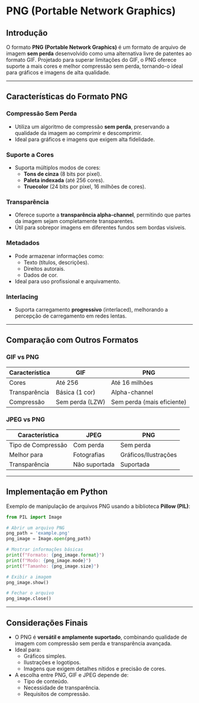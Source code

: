 # PNG (Portable Network Graphics)

## Introdução

O formato **PNG (Portable Network Graphics)** é um formato de arquivo de imagem **sem perda** desenvolvido como uma alternativa livre de patentes ao formato GIF. Projetado para superar limitações do GIF, o PNG oferece suporte a mais cores e melhor compressão sem perda, tornando-o ideal para gráficos e imagens de alta qualidade.

---

## Características do Formato PNG

### Compressão Sem Perda

- Utiliza um algoritmo de compressão **sem perda**, preservando a qualidade da imagem ao comprimir e descomprimir.
- Ideal para gráficos e imagens que exigem alta fidelidade.

### Suporte a Cores

- Suporta múltiplos modos de cores:
  - **Tons de cinza** (8 bits por pixel).
  - **Paleta indexada** (até 256 cores).
  - **Truecolor** (24 bits por pixel, 16 milhões de cores).

### Transparência

- Oferece suporte a **transparência alpha-channel**, permitindo que partes da imagem sejam completamente transparentes.
- Útil para sobrepor imagens em diferentes fundos sem bordas visíveis.

### Metadados

- Pode armazenar informações como:
  - Texto (títulos, descrições).
  - Direitos autorais.
  - Dados de cor.
- Ideal para uso profissional e arquivamento.

### Interlacing

- Suporta carregamento **progressivo** (interlaced), melhorando a percepção de carregamento em redes lentas.

---

## Comparação com Outros Formatos

### GIF vs PNG

| Característica | GIF             | PNG                        |
| -------------- | --------------- | -------------------------- |
| Cores          | Até 256         | Até 16 milhões             |
| Transparência  | Básica (1 cor)  | Alpha-channel              |
| Compressão     | Sem perda (LZW) | Sem perda (mais eficiente) |

### JPEG vs PNG

| Característica     | JPEG          | PNG                  |
| ------------------ | ------------- | -------------------- |
| Tipo de Compressão | Com perda     | Sem perda            |
| Melhor para        | Fotografias   | Gráficos/Ilustrações |
| Transparência      | Não suportada | Suportada            |

---

## Implementação em Python

Exemplo de manipulação de arquivos PNG usando a biblioteca **Pillow (PIL)**:

```python
from PIL import Image

# Abrir um arquivo PNG
png_path = 'example.png'
png_image = Image.open(png_path)

# Mostrar informações básicas
print(f"Formato: {png_image.format}")
print(f"Modo: {png_image.mode}")
print(f"Tamanho: {png_image.size}")

# Exibir a imagem
png_image.show()

# Fechar o arquivo
png_image.close()
```

---

## Considerações Finais

- O PNG é **versátil e amplamente suportado**, combinando qualidade de imagem com compressão sem perda e transparência avançada.
- Ideal para:
  - Gráficos simples.
  - Ilustrações e logotipos.
  - Imagens que exigem detalhes nítidos e precisão de cores.
- A escolha entre PNG, GIF e JPEG depende de:
  - Tipo de conteúdo.
  - Necessidade de transparência.
  - Requisitos de compressão.
